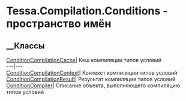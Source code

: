 # Tessa.Compilation.Conditions - пространство имён
## __Классы
[ConditionCompilationCache](T_Tessa_Compilation_Conditions_ConditionCompilationCache.htm)|
Кеш компиляции типов условий  
---|---  
[ConditionCompilationContext](T_Tessa_Compilation_Conditions_ConditionCompilationContext.htm)|
Контекст компиляции типов условий  
[ConditionCompilationResult](T_Tessa_Compilation_Conditions_ConditionCompilationResult.htm)|
Результат компиляции типов условий  
[ConditionCompiler](T_Tessa_Compilation_Conditions_ConditionCompiler.htm)|
Описание объекта, выполняющего компиляцию типов условий
